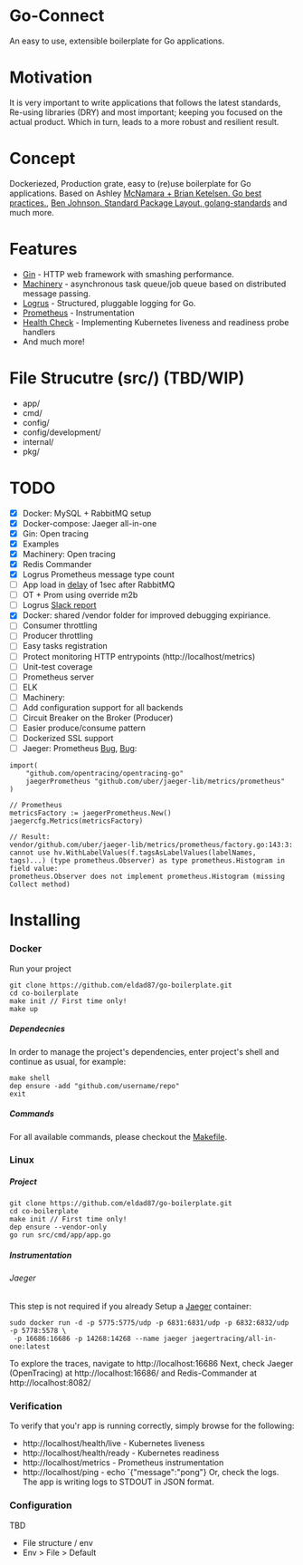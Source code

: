 # Go-Connect
An easy to use, extensible boilerplate for Go applications.

# Motivation
It is very important to write applications that follows the latest standards, Re-using libraries (DRY) and most important; keeping you focused on the actual product.
Which in turn, leads to a more robust and resilient result.

# Concept
Dockeriezed, Production grate, easy to (re)use boilerplate for Go applications. Based on Ashley [McNamara + Brian Ketelsen. Go best practices.](https://www.youtube.com/watch?v=MzTcsI6tn-0 "McNamara + Brian Ketelsen. Go best practices"), [Ben Johnson. Standard Package Layout](https://medium.com/@benbjohnson/standard-package-layout-7cdbc8391fc1 "Ben Johnson. Standard Package Layout"),[ golang-standards]( https://github.com/golang-standards/project-layout " golang-standard") and much more.

# Features
- [Gin](https://github.com/gin-gonic/gin "Gin") - HTTP web framework with smashing performance.
- [Machinery](https://github.com/RichardKnop/machinery "Machinery") -  asynchronous task queue/job queue based on distributed message passing.
- [Logrus](https://github.com/sirupsen/logrus "Logrus") - Structured, pluggable logging for Go.
- [Prometheus](github.com/prometheus/client_golang "Prometheus") -  Instrumentation
- [Health Check](https://github.com/heptiolabs/healthcheck "Health Check") - Implementing Kubernetes liveness and readiness probe handlers
- And much more!

# File Strucutre (src/) (TBD/WIP)
- app/
- cmd/
- config/
- config/development/
- internal/
- pkg/

# TODO
- [x] Docker: MySQL + RabbitMQ setup
- [x] Docker-compose: Jaeger all-in-one
- [x] Gin: Open tracing
- [x] Examples
- [x] Machinery: Open tracing
- [x] Redis Commander
- [x] Logrus Prometheus message type count
- [ ] App load in [delay](https://docs.docker.com/compose/startup-order/) of 1sec after RabbitMQ 
- [ ] OT + Prom using override m2b
- [ ] Logrus [Slack report](https://github.com/johntdyer/slackrus)
- [x] Docker: shared /vendor folder for improved debugging expiriance.
- [ ] Consumer throttling
- [ ] Producer throttling
- [ ] Easy tasks registration
- [ ] Protect monitoring HTTP entrypoints (http://localhost/metrics)
- [ ] Unit-test coverage
- [ ] Prometheus server
- [ ] ELK
- [ ] Machinery: 
 - [ ] Add configuration support for all backends
 - [ ] Circuit Breaker on the Broker (Producer)
 - [ ] Easier produce/consume pattern
- [ ] Dockerized SSL support
- [ ] Jaeger: Prometheus [Bug](https://github.com/jaegertracing/jaeger-lib/issues/33), [Bug](https://github.com/uber-go/tally/issues/42):
```
import(
	"github.com/opentracing/opentracing-go"
	jaegerPrometheus "github.com/uber/jaeger-lib/metrics/prometheus"
)

// Prometheus
metricsFactory := jaegerPrometheus.New()
jaegercfg.Metrics(metricsFactory)

// Result:
vendor/github.com/uber/jaeger-lib/metrics/prometheus/factory.go:143:3: cannot use hv.WithLabelValues(f.tagsAsLabelValues(labelNames, tags)...) (type prometheus.Observer) as type prometheus.Histogram in field value:
prometheus.Observer does not implement prometheus.Histogram (missing Collect method)
```

# Installing
### Docker
Run your project
```
git clone https://github.com/eldad87/go-boilerplate.git
cd co-boilerplate
make init // First time only!
make up
```
##### Dependecnies
In order to manage the project's dependencies, enter project's shell and continue as usual, for example:
```
make shell
dep ensure -add "github.com/username/repo"
exit
```
##### Commands
For all available commands, please checkout the [Makefile](Makefile "Makefile").
### Linux
##### Project
```
git clone https://github.com/eldad87/go-boilerplate.git
cd co-boilerplate
make init // First time only!
dep ensure --vendor-only
go run src/cmd/app/app.go
 ```
##### Instrumentation
###### Jaeger
This step is not required if you already 
Setup a [Jaeger](https://sematext.com/blog/opentracing-jaeger-as-distributed-tracer/) container:
```
sudo docker run -d -p 5775:5775/udp -p 6831:6831/udp -p 6832:6832/udp -p 5778:5578 \
 -p 16686:16686 -p 14268:14268 --name jaeger jaegertracing/all-in-one:latest
```
To explore the traces, navigate to http://localhost:16686
Next, check Jaeger (OpenTracing) at http://localhost:16686/ and Redis-Commander at http://localhost:8082/

### Verification
 To verify that you'r app is running correctly, simply browse for the following:
  - http://localhost/health/live -  Kubernetes liveness
  - http://localhost/health/ready  -  Kubernetes readiness
  - http://localhost/metrics - Prometheus instrumentation
  - http://localhost/ping  - echo `{"message":"pong"}
Or, check the logs. The app is writing logs to STDOUT in JSON format.





 ### Configuration
 TBD
  - File structure / env
  - Env > File > Default